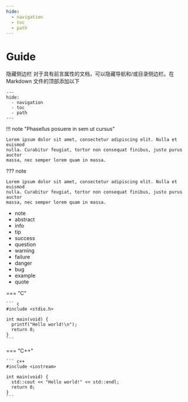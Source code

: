 ```yaml
---
hide:
  - navigation
  - toc
  - path
---
```


# Guide
隐藏侧边栏
对于具有前言属性的文档，可以隐藏导航和/或目录侧边栏。在 Markdown 文件的顶部添加以下
```
---
hide:
  - navigation
  - toc
  - path
---
```



!!! note "Phasellus posuere in sem ut cursus"

    Lorem ipsum dolor sit amet, consectetur adipiscing elit. Nulla et euismod
    nulla. Curabitur feugiat, tortor non consequat finibus, justo purus auctor
    massa, nec semper lorem quam in massa.

??? note

    Lorem ipsum dolor sit amet, consectetur adipiscing elit. Nulla et euismod
    nulla. Curabitur feugiat, tortor non consequat finibus, justo purus auctor
    massa, nec semper lorem quam in massa.


- note
- abstract
- info
- tip
- success
- question
- warning
- failure
- danger
- bug
- example
- quote

=== "C"

    ``` c
    #include <stdio.h>

    int main(void) {
      printf("Hello world!\n");
      return 0;
    }
    ```

=== "C++"

    ``` c++
    #include <iostream>

    int main(void) {
      std::cout << "Hello world!" << std::endl;
      return 0;
    }
    ```

